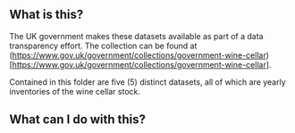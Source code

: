 ## What is this?
The UK government makes these datasets available as part of a data transparency effort. The collection can be found at (https://www.gov.uk/government/collections/government-wine-cellar)[https://www.gov.uk/government/collections/government-wine-cellar].

Contained in this folder are five (5) distinct datasets, all of which are yearly inventories of the wine cellar stock.

## What can I do with this?

